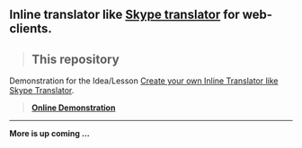 Inline translator like [Skype translator](https://www.skype.com/en/features/skype-translator/) for web-clients.
----
> ## This repository
Demonstration for the Idea/Lesson [Create your own Inline Translator like Skype Translator](https://gist.github.com/xc0d3rz/a1b493da55b17d143728bee7305ef823).
> **[Online Demonstration](https://1tcb.org/inline-translator/)**

---

**More is up coming ...**

